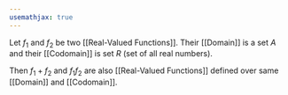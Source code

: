 ```yaml
---
usemathjax: true
---
```


Let $f_1$ and $f_2$ be two [[Real-Valued Functions]].
Their [[Domain]] is a set $A$ and their [[Codomain]] is set $R$ (set of all real numbers).

Then $f_1 + f_2$ and $f_1 f_2$ are also [[Real-Valued Functions]] defined over same [[Domain]] and [[Codomain]].